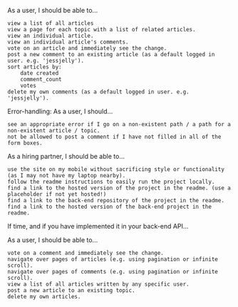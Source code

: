 As a user, I should be able to...

    view a list of all articles
    view a page for each topic with a list of related articles.
    view an individual article.
    view an individual article's comments.
    vote on an article and immediately see the change.
    post a new comment to an existing article (as a default logged in user. e.g. 'jessjelly').
    sort articles by:
        date created
        comment_count
        votes
    delete my own comments (as a default logged in user. e.g. 'jessjelly').

Error-handling: As a user, I should...

    see an appropriate error if I go on a non-existent path / a path for a non-existent article / topic.
    not be allowed to post a comment if I have not filled in all of the form boxes.

As a hiring partner, I should be able to...

    use the site on my mobile without sacrificing style or functionality (as I may not have my laptop nearby).
    follow the readme instructions to easily run the project locally.
    find a link to the hosted version of the project in the readme. (use a placeholder if not yet hosted!)
    find a link to the back-end repository of the project in the readme.
    find a link to the hosted version of the back-end project in the readme.

If time, and if you have implemented it in your back-end API...

As a user, I should be able to...

    vote on a comment and immediately see the change.
    navigate over pages of articles (e.g. using pagination or infinite scroll).
    navigate over pages of comments (e.g. using pagination or infinite scroll).
    view a list of all articles written by any specific user.
    post a new article to an existing topic.
    delete my own articles.
